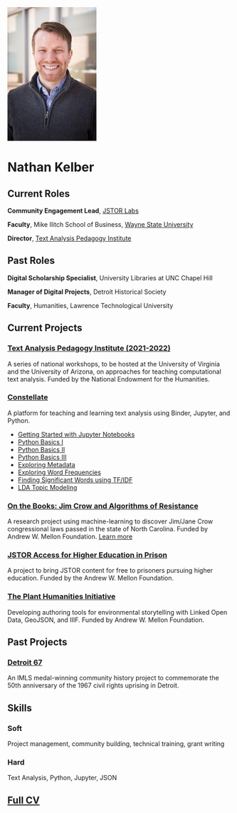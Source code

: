 ![An image of Nathan Kelber](./KelberSmall.jpg)

# Nathan Kelber

## Current Roles
**Community Engagement Lead**, [JSTOR Labs](https://labs.jstor.org/)

**Faculty**, Mike Ilitch School of Business, [Wayne State University](https://ilitchbusiness.wayne.edu/)

**Director**, [Text Analysis Pedagogy Institute](https://labs.jstor.org/tapi)

## Past Roles
**Digital Scholarship Specialist**, University Libraries at UNC Chapel Hill

**Manager of Digital Projects**, Detroit Historical Society

**Faculty**, Humanities, Lawrence Technological University

## Current Projects
### [Text Analysis Pedagogy Institute (2021-2022)](https://labs.jstor.org/tapi)
A series of national workshops, to be hosted at the University of Virginia and the University of Arizona, on approaches for teaching computational text analysis. Funded by the National Endowment for the Humanities.

### [Constellate](http://tdm-pilot.org)
A platform for teaching and learning text analysis using Binder, Jupyter, and Python.

* [Getting Started with Jupyter Notebooks](https://docs.tdm-pilot.org/intro-to-jupyter-notebooks/)
* [Python Basics I](https://docs.tdm-pilot.org/python-basics-i/)
* [Python Basics II](https://docs.tdm-pilot.org/python-basics-ii/)
* [Python Basics III](https://docs.tdm-pilot.org/python-basics-iii/)
* [Exploring Metadata](https://docs.tdm-pilot.org/exploring-metadata/)
* [Exploring Word Frequencies](https://docs.tdm-pilot.org/word-frequencies/)
* [Finding Significant Words using TF/IDF](https://docs.tdm-pilot.org/finding-significant-words-using-tf-idf/)
* [LDA Topic Modeling](https://docs.tdm-pilot.org/topic-modeling/)

### [On the Books: Jim Crow and Algorithms of Resistance](https://onthebooks.lib.unc.edu/)
A research project using machine-learning to discover Jim/Jane Crow congressional laws passed in the state of North Carolina. Funded by Andrew W. Mellon Foundation. 
[Learn more](https://www.youtube.com/watch?v=doyN6t7htlA)

### [JSTOR Access for Higher Education in Prison](https://www.ithaka.org/news/ithaka-awarded-grant-improve-higher-education-prisons/)
A project to bring JSTOR content for free to prisoners pursuing higher education. Funded by the Andrew W. Mellon Foundation.

### [The Plant Humanities Initiative](https://plant-humanities.app/)
Developing authoring tools for environmental storytelling with Linked Open Data, GeoJSON, and IIIF. Funded by Andrew W. Mellon Foundation.

## Past Projects

### [Detroit 67](https://detroit1967.org/)
An IMLS medal-winning community history project to commemorate the 50th anniversary of the 1967 civil rights uprising in Detroit.

## Skills

### Soft
Project management, community building, technical training, grant writing

### Hard
Text Analysis, Python, Jupyter, JSON 

## [Full CV](https://docs.google.com/document/d/1yu_JzqxbjoY5akG_GB12rK56j9MRAKEUAFKcBu1_jU8/edit?usp=sharing)







